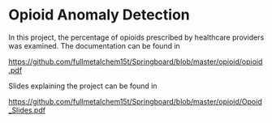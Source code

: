 ﻿# Opioid Anomaly Detection

In this project, the percentage of opioids prescribed by healthcare providers was examined. The documentation can be found in

https://github.com/fullmetalchem15t/Springboard/blob/master/opioid/opioid.pdf

Slides explaining the project can be found in

https://github.com/fullmetalchem15t/Springboard/blob/master/opioid/Opoid_Slides.pdf
